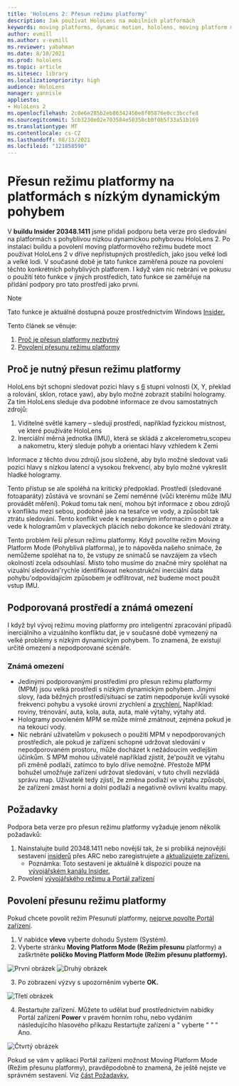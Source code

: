 ```yaml
---
title: 'HoloLens 2: Přesun režimu platformy'
description: Jak používat HoloLens na mobilních platformách
keywords: moving platforms, dynamic motion, hololens, moving platform mode
author: evmill
ms.author: v-evmill
ms.reviewer: yabahman
ms.date: 8/10/2021
ms.prod: hololens
ms.topic: article
ms.sitesec: library
ms.localizationpriority: high
audience: HoloLens
manager: yannisle
appliesto:
- HoloLens 2
ms.openlocfilehash: 2c0e6e285b2eb86342450e8f05876e0cc3bccfe8
ms.sourcegitcommit: 5cb3230e02e703584e50358cb0f0b5f33a51b169
ms.translationtype: MT
ms.contentlocale: cs-CZ
ms.lasthandoff: 08/13/2021
ms.locfileid: "121858590"
---
```

# <a name="moving-platform-mode-on-low-dynamic-motion-moving-platforms"></a>Přesun režimu platformy na platformách s nízkým dynamickým pohybem

V **buildu Insider 20348.1411** jsme přidali podporu beta verze pro sledování na platformách s pohyblivou nízkou dynamickou pohybovou HoloLens 2. Po instalaci buildu a povolení moving platformového režimu budete moct používat HoloLens 2 v dříve nepřístupných prostředích, jako jsou velké lodi a velké lodi. V současné době je tato funkce zaměřená pouze na povolení těchto konkrétních pohyblivých platforem. I když vám nic nebrání ve pokusu o použití této funkce v jiných prostředích, tato funkce se zaměřuje na přidání podpory pro tato prostředí jako první.

> [!NOTE]
> Tato funkce je aktuálně dostupná pouze prostřednictvím Windows [Insider.](hololens-insider.md)

Tento článek se věnuje:

1. [Proč je přesun platformy nezbytný](#why-moving-platform-mode-is-necessary)
1. [Povolení přesunu režimu platformy](#enabling-moving-platform-mode)

## <a name="why-moving-platform-mode-is-necessary"></a>Proč je nutný přesun režimu platformy

HoloLens být schopni sledovat pozici hlavy s [6](https://en.wikipedia.org/wiki/Six_degrees_of_freedom) stupni volnosti (X, Y, překlad a rolování, sklon, rotace yaw), aby bylo možné zobrazit stabilní hologramy. Za tím HoloLens sleduje dva podobné informace ze dvou samostatných zdrojů:

1. Viditelné světlé kamery – sledují prostředí, například fyzickou místnost, ve které používáte HoloLens
1. Inerciální měrná jednotka (IMU), která se skládá z akcelerometru,scopeu a nakometru, který sleduje pohyb a orientaci hlavy vzhledem k Zemi

Informace z těchto dvou zdrojů jsou složené, aby bylo možné sledovat vaši pozici hlavy s nízkou latencí a vysokou frekvencí, aby bylo možné vykreslit hladké hologramy.

Tento přístup se ale spoléhá na kritický předpoklad. Prostředí (sledované fotoaparáty) zůstává ve srovnání se Zemí neměnné (vůči kterému může IMU provádět měření). Pokud tomu tak není, mohou být informace z obou zdrojů v konfliktu mezi sebou, podobně jako na tesařce ve vody, a způsobit tak ztrátu sledování. Tento konflikt vede k nesprávným informacím o poloze a vede k hologramům v plaveckých plácích nebo dokonce ke sledování ztráty.

Tento problém řeší přesun režimu platformy. Když povolíte režim Moving Platform Mode (Pohyblivá platforma), je to nápověda našeho snímače, že nemůžeme spoléhat na to, že vstupy ze snímačů se navzájem za všech okolností zcela odsouhlasí. Místo toho musíme do značné míry spoléhat na vizuální sledování&#39;rychle identifikovat nekonstrukční inerciální data pohybu&#39;odpovídajícím způsobem je odfiltrovat, než budeme moct použít vstup IMU.

## <a name="supported-environments-and-known-limitations"></a>Podporovaná prostředí a známá omezení

I když byl vývoj režimu moving platformy pro inteligentní zpracování případů inerciálního a vizuálního konfliktu dat, je v současné době vymezený na velké problémy s nízkým dynamickým pohybem. To znamená, že existují určitě omezení a nepodporované scénáře.

### <a name="known-limitations"></a>Známá omezení

- Jedinými podporovanými prostředími pro přesun režimu platformy (MPM) jsou velká prostředí s nízkým dynamickým pohybem. Jinými slovy, řada běžných prostředí/situací se zatím nepodporuje kvůli vysoké frekvenci pohybu a vysoké úrovni zrychlení a [zrychlení.](https://en.wikipedia.org/wiki/Jerk_(physics))  Například: roviny, trénování, auta, kola, auta, auta, malé výtahy, výtahy atd.
- Hologramy povoleném MPM se může mírně zmátnout, zejména pokud je na tekoucí vody.
- Nic nebrání uživatelům v pokusech o použití MPM v nepodporovaných prostředích, ale pokud je zařízení schopné udržovat sledování v nepodporovaném prostoru, může docházet k nežádoucím vedlejším účinkům. S MPM mohou uživatelé například zjistit, že&#39;použít ve výtahu při změně podlaží, zatímco to bylo dříve nemožné. Přestože MPM bohužel umožňuje zařízení udržovat sledování, v tuto chvíli nezvládá správu map. Uživatelé tedy zjistí, že změna podlaží ve výtahu způsobí, že zařízení zmást horní a dolní podlaží a negativně ovlivní kvalitu mapy.

## <a name="prerequisites"></a>Požadavky

Podpora beta verze pro přesun režimu platformy vyžaduje jenom několik požadavků:

1. Nainstalujte build 20348.1411 nebo novější tak, že si probliká nejnovější sestavení [insiderů](hololens-insider.md#ffu-download-and-flash-directions) přes ARC nebo zaregistrujete a [aktualizujete zařízení.](hololens-insider.md#start-receiving-insider-builds)
   - Poznámka: Toto sestavení je aktuálně k dispozici pouze na [vývojářském kanálu Insider.](hololens-insider.md#start-receiving-insider-builds)
2. Povolení [vývojářského režimu a Portál zařízení](/mixed-reality/develop/platform-capabilities-and-apis/using-the-windows-device-portal)

## <a name="enabling-moving-platform-mode"></a>Povolení přesunu režimu platformy

Pokud chcete povolit režim Přesunutí platformy, [nejprve povolte Portál zařízení](/windows/mixed-reality/develop/platform-capabilities-and-apis/using-the-windows-device-portal).

1. V nabídce **vlevo** vyberte dohodu System (Systém).
2. Vyberte stránku **Moving Platform Mode (Režim přesunu** platformy) a zaškrtněte **políčko Moving Platform Mode (Režim přesunu platformy).**

![První obrázek](.\images\moving-platform-1.png) ![Druhý obrázek](.\images\moving-platform-2.png)

3. Po zobrazení výzvy s upozorněním vyberte **OK.**

![Třetí obrázek](.\images\moving-platform-3.png)

4. Restartujte zařízení. Můžete to udělat buď prostřednictvím nabídky Portál zařízení **Power** v pravém horním rohu, nebo vydáním následujícího hlasového příkazu Restartujte zařízení a &quot; vyberte &quot; &quot; &quot; Ano.

![Čtvrtý obrázek](.\images\moving-platform-4.png)

Pokud se vám v aplikaci Portál zařízení možnost Moving Platform Mode (Režim přesunu platformy), pravděpodobně to znamená, že ještě nejste ve správném sestavení. Viz [část Požadavky.](#prerequisites)
